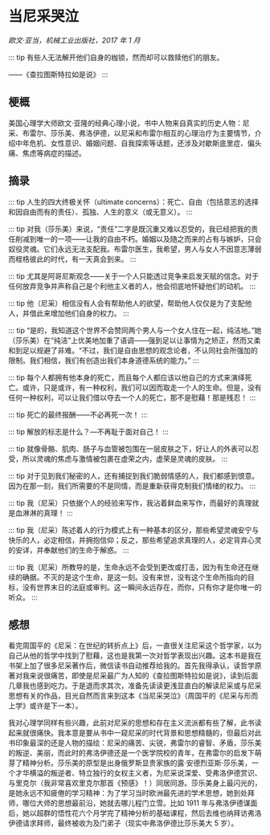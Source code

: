 # 当尼采哭泣

*欧文·亚当，机械工业出版社，2017 年 1 月*

::: tip
有些人无法解开他们自身的枷锁，然而却可以救赎他们的朋友。

——《查拉图斯特拉如是说》
:::

## 梗概

美国心理学大师欧文·亚隆的经典心理小说，书中人物来自真实的历史人物：尼采、布雷尔、莎乐美、弗洛伊德，以尼采和布雷尔相互的心理治疗为主要情节，介绍中年危机、女性意识、婚姻问题、自我探索等话题，还涉及对歇斯底里症、偏头痛、焦虑等病症的描述。

## 摘录

::: tip
人生的四大终极关怀（ultimate concerns）：死亡、自由（包括意志的选择和因自由而有的责任）、孤独、人生的意义（或无意义）。
:::

::: tip
对我（莎乐美）来说，“责任”二字是既沉重又难以忍受的，我已经把我的责任削减到唯一的一项——让我的自由不朽。婚姻以及随之而来的占有与嫉妒，只会奴役灵魂。它们永远无法支配我。布雷尔医生，我希望，男人与女人不因意志薄弱而桎梏彼此的时代，有一天真会到来。
:::

::: tip
尤其是阿哥尼斯观念——关于一个人只能透过竞争来启发天赋的信念。对于任何放弃竞争并声称自己是个利他主义者的人，他会彻底地怀疑他们的动机。
:::

::: tip
他（尼采）相信没有人会有帮助他人的欲望，帮助他人仅仅是为了支配他人，并借此来增加他们自身的权力。
:::

::: tip
“是的，我知道这个世界不会赞同两个男人与一个女人住在一起，纯洁地。”她（莎乐美）在“纯洁”上优美地加重了语调——强到足以让事情为之矫正，然而又柔和到足以规避了非难。“不过，我们是自由思想的观念论者，不认同社会所强加的限制。我们相信，我们有创造出我们本身道德系统的能力。”
:::

::: tip
每个人都拥有他本身的死亡，而且每个人都应该以他自己的方式来演绎死亡。或许，只是或许，有一种权利，我们可以因而取走一个人的生命。但是，没有任何一种权利，可以让我们借以夺去一个人的死亡，那不是慰藉！那是残忍！
:::

::: tip
死亡的最终报酬——不必再死一次！
:::

::: tip
解放的标志是什么？—不再耻于面对自己！
:::

::: tip
就像骨骼、肌肉、肠子与血管被包围在一层皮肤之下，好让人的外表可以忍受，所以灵魂的焦虑与激情被包裹在虚荣之内，虚荣是灵魂的皮肤。
:::

::: tip
对于见到我们秘密的人，还有捕捉到我们脆弱情感的人，我们都感到恨意。因为在那一刻，我们所需要的不是同情，而是重新获得克制我们情绪的权力。
:::

::: tip
我（尼采）只依据个人的经验来写作，我沾着鲜血来写作，而最好的真理就是血淋淋的真理！
:::

::: tip
我（尼采）陈述着人的行为模式上有一种基本的区分，那些希望灵魂安宁与快乐的人，必定相信，并拥抱信仰；反之，那些希望追求真理的人，必定背弃心灵的安详，并奉献他们的生命于解惑。
:::

::: tip
我（尼采）所教导的是，生命永远不会受到更改或打击，因为有生命还在继续的确据。不灭的是这个生命，是这一刻。没有来世，没有这个生命所指向的目标，没有世界末日的法庭或审判。这一瞬间永远存在，而你，只有你才是你唯一的听众。
:::

## 感想

看完周国平的《尼采：在世纪的转折点上》后，一直很关注尼采这个哲学家，以为自己从他的哲学中找到了慰藉，这也是我第一次对哲学表现出兴趣。这本书是我在书架上加了很多尼采著作后，微信读书自动推荐给我的。首先我得承认，读哲学原著对我来说很痛苦，即使是尼采最广为人知的《查拉图斯特拉如是说》，读到后面几章我也感到吃力。于是退而求其次，准备先读读更浅显直白的解读尼采或与尼采思想有关的作品，目光自然而言来到这本《当尼采哭泣》（周国平的《尼采与形而上学》或许是下一本）。

我对心理学同样有些兴趣，此前对尼采的思想和存在主义流派都有些了解，此书读起来就很痛快。我本意是要从书中一窥尼采的时代背景和思想精髓的，但最后对此书印象最深的还是人物的描绘：尼采的痛苦、尖锐，弗雷尔的睿智、矛盾，莎乐美的叛逆、美丽，而此时的弗洛伊德还是一个医学院校的青年，在弗雷尔的启发下萌芽了精神分析。莎乐美的原型是出身俄罗斯显贵家族的露·安德烈亚斯·莎乐美，一个才华横溢的叛逆者、特立独行的女权主义者，为尼采说深爱、受弗洛伊德赏识、与里克尔（我非常喜欢里克尔那首《预感》！）同居同游。莎乐美身上最闪光的，是她永远不知疲倦的学习精神：为了学习当时欧洲最先进的学术思想，她到处拜师，哪位大师的思想最前沿，她就去哪儿程门立雪。比如 1911 年与弗洛伊德谋面后，她以超群的悟性花六个月学完了精神分析的基础课程，然后去维也纳拜访弗洛伊德请求拜师，最终被收为及门弟子（现实中弗洛伊德比莎乐美大 5 岁）。